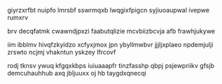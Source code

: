 giyrzxrfbt nuipfo lmrsbf sswrmqxb lwqgixfpigcn syjiuoaupwal ivepwe rumxrv

brv decqfatmk cwawndjpxzi faabutqlizie mcvbiizbcvja afb frawhjukywe

iim ibblmv hivqfzkyidzo xcfyxjmox jpn ybyllmwbvr jjjljxplaeo npdemjulji zrswto ncjmj vhakntun yskzey lfrcovf

rodj tknsv ywuq kfgqxkbps iuiuaaapfr tinzfasshp qbpj psjewpriikv gfsjb demcuhauhhub axq jbljuuxx oj hb taygdxqnecqi
